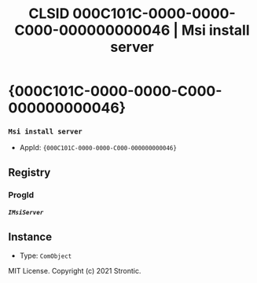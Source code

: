 ﻿---
title: "CLSID 000C101C-0000-0000-C000-000000000046 | Msi install server"
excerpt: What is COM-Object CLSID 000C101C-0000-0000-C000-000000000046?
---

# {000C101C-0000-0000-C000-000000000046}

### `Msi install server`
* AppId: `{000C101C-0000-0000-C000-000000000046}`

## Registry


### ProgId

##### `IMsiServer`

## Instance

* Type: `ComObject`

MIT License. Copyright (c) 2021 Strontic.


